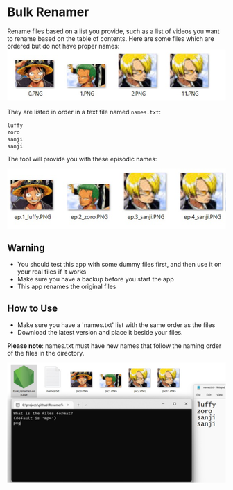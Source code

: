 # Bulk Renamer

Rename files based on a list you provide, such as a list of videos you want to rename based on the table of contents. Here are some files which are ordered but do not have proper names:
<img src="./ordered.jpg" alt="original files"/>

They are listed in order in a text file named `names.txt`:

```
luffy
zoro
sanji
sanji
```

The tool will provide you with these episodic names:

<img src="./ordered-named.jpg" alt="the output of bulk renamer"/>

## Warning

- You should test this app with some dummy files first, and then use it on your real files if it works
- Make sure you have a backup before you start the app
- This app renames the original files

## How to Use

- Make sure you have a 'names.txt' list with the same order as the files
- Download the latest version and place it beside your files.

**Please note**: names.txt must have new names that follow the naming order of the files in the directory.

<img src="./howto.jpg" alt="how to use bulkRenamer"/>

